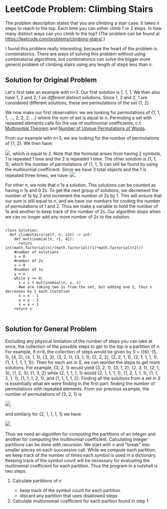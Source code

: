 <h1>LeetCode Problem: Climbing Stairs</h1>
<p>
The problem description states that you are climbing a stair case. It takes <i>n</i> steps to reach to the top.
Each time you can either climb 1 or 2 steps. 
In how many distinct ways can you climb to the top?
(The problem can be found at <a href="https://leetcode.com/problems/climbing-stairs/">https://leetcode.com/problems/climbing-stairs/</a>.)
</p>

<p>
I found this problem really interesting, because the heart of the problem is combinatorics.
There are ways of solving this problem without using combinatorial algorithms, but combinatorics can solve the bigger more general problem of
climbing stairs using any length of steps less than <i>n</i>.
</p>
<h2>Solution for Original Problem</h2>
<p>
  Let's first take an example with <i>n</i>=3. Our first solution is 1, 1, 1. We then also have 1, 2 and 2, 1 as <i>different</i> distinct solutions. Since 1, 2 and 2, 1 are considered different solutions, these are permutations of the set {1, 2}.
</p>
<p>
We now make our first observation: we are looking for permutations of {1, 1, 1, ..., 2, 2, 2, ...} where the sum of set is equal to <i>n</i>. Permuting a set with  repeated elements calls for the use of multinomial coefficients, c.f. <a href="https://en.wikipedia.org/wiki/Multinomial_theorem">Multinomial Theorem</a> and <a href="https://en.wikipedia.org/wiki/Multinomial_theorem#Number_of_unique_permutations_of_words">Number of Unique Permutations of Words</a>. 
</p>  
<p>
  From our example with <i>n</i>=3, we are looking for the number of permutations of {1, 2}. We then have:
</p>
<p>
  <img src="images/first_eqn.gif" />,
  which is equal to 2. Note that the formulat arises from having 2 symbols, 1 is repeated 1 time and the 2 is repeated 1 time. The other solution is {1, 1, 1}, which the number of permutations of {1, 1, 1} can still be found by using the multinomial coefficient. Since we have 3 total objects and the 1 is repeated three times, we have:
  <img src="images/second_eqn.gif" />.
</p>
<p>
  For other <i>n</i>, we note that <i>n</i> 1s a solution. This solutions can be counted as having <i>n</i> 1s and 0 2s. To get the next group of solutions, we decrement the number of 1s by 2 and increment the number of 2s by 1. This will ensure that our sum is still equal to <i>n</i>, and we have our numbers for couting the number of permutations of 1 and 2. Thus we make a variable to hold the number of 1s and another to keep track of the number of 2s. Our algorithm stops when we can no longer add any more number of 2s to the solution. 
</p>

<pre>
<code>
class Solution:
  def climbStairs(self, n: int) -> int:
    def multinomial(n, r1, 42):
      return int(math.factorial(n)/(math.factorial(r1)*math.factorial(r2)))
    #number of solutions
    s = 0
    #number of 2s
    x = 0
    #number of 1s
    y = n
    while y >= 0:
      s = s + multinomial(n, y, x)
      #we are taking two 1s from the set, but adding one 2, thus n decreases by 1 each iteration
      n = n - 1
      y = y - 2
      x = x + 1
    return s
</code>
</pre>

<h2>Solution for General Problem</h2>
<p>
  Excluding any physical limitation of the number of steps you can take at once, the collection of the possible steps to get to the top is a partition of <i>n</i>. For example, if <i>n</i>=6, the collection of steps would be given by <i>S</i> = {{6}, {5, 1}, {4, 2}, {4, 1, 1}, {3, 3}, {3, 2, 1}, {3, 1, 1}, {2, 2, 2}, {2, 2, 1, 1}, {2, 1, 1, 1, 1}, {1, 1, 1, 1, 1, 1}}. Then for each set in <i>S</i>, we can reorder the steps to get more solutions. For example, {3, 2, 1} would yield {3, 2, 1}, {3, 1, 2}, {2, 3, 1}, {2, 1, 3}, {1, 2, 3}, {1, 3, 2} while {2, 1, 1, 1, 1} would {2, 1, 1, 1, 1}, {1, 2, 1, 1, 1}, {1, 1, 2, 1, 1}, {1, 1, 1, 2, 1}, and {1, 1, 1, 1, 2}. Finding all the solutions from a set in <i>S</i>  is essentially what we were finding in the first part: finding the number of permutations with repeated elements. From our previous example, the number of permutations of {3, 2, 1} is 
</p>
<img src="images/third_eqn.gif" />,
<p>
 and similarly for {2, 1, 1, 1, 1} we have 
</p>
<img src="images/fourth_eqn.gif" />.
<p>
  Thus we need an algorithm for computing the partitions of an integer and another for computing the multinomial coefficient. Calculating integer partitions can be done with recursion. We start with <i>n</i> and "break" into smaller pieces on each successive call. While we compute each partition, we keep track of the number of times each symbol is used in a dictionary. Keeping track of the symbol count will be necessary for evaluating the multinomial coefficient for each partition. Thus the program in a nutshell is two steps:
</p>
<ol>
  <li>Calculate partitions of <i>n</i></li>
  <ul>
    <li>keep track of the symbol count for each partition</li>
    <li>discard any partition that uses disallowed steps</li>
  </ul>
  <li>Calculate multionomail coefficient for each parition found in step 1</li>
</ol>
